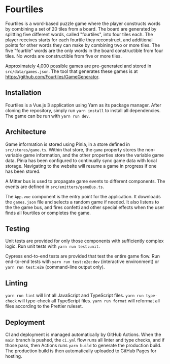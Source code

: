 # Fourtiles

Fourtiles is a word-based puzzle game where the player constructs words by
combining a set of 20 tiles from a board. The board are generated by splitting
five different words, called "fourtiles", into four tiles each. The player
receives starts for each fourtile they reconstruct, and additional points for
other words they can make by combining two or more tiles. The five "fourtile"
words are the only words in the board constructible from four tiles. No words
are constructible from five or more tiles.

Approximately 4,000 possible games are pre-generated and stored in
`src/data/games.json`. The tool that generates these games is at
https://github.com/Fourtiles/GameGenerator.

## Installation

Fourtiles is a Vue.js 3 application using Yarn as its package manager. After
cloning the repository, simply run `yarn install` to install all dependencies.
The game can be run with `yarn run dev`.

## Architecture

Game information is stored using Pinia, in a store defined in
`src/stores/game.ts`. Within that store, the `game` property stores the
non-variable game information, and the other properties store the variable game
data. Pinia has been configured to continually sync game data with local
storage. Navigating to the website will resume a game in progress if one has
been stored.

A Mitter bus is used to propagate game events to different components. The
events are defined in `src/emitters/gameBus.ts`.

The `App.vue` component is the entry point for the application. It downloads the
`games.json` file and selects a random game if needed. It also listens to the
the game bus, and fires confetti and other special effects when the user finds
all fourtiles or completes the game.

## Testing

Unit tests are provided for only those components with sufficiently complex
logic. Run unit tests with `yarn run test:unit`.

Cypress end-to-end tests are provided that test the entire game flow. Run
end-to-end tests with `yarn run test:e2e:dev` (interactive environment) or
`yarn run test:e2e` (command-line output only). 

## Linting

`yarn run lint` will lint all JavaScript and TypeScript files.
`yarn run type-check` will type-check all TypeScript files. `yarn run format`
will reformat all files according to the Prettier ruleset.

## Deployment

CI and deployment is managed automatically by GitHub Actions. When the `main`
branch is pushed, the `ci.yml` flow runs all linter and type checks, and if
those pass, then Actions runs `yarn build` to generate the production build. The
production build is then automatically uploaded to GitHub Pages for hosting.
